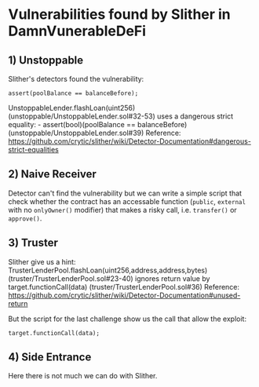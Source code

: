# Vulnerabilities found by Slither in DamnVunerableDeFi

## 1) Unstoppable

Slither's detectors found the vulnerability:
```solidity
assert(poolBalance == balanceBefore);
```

UnstoppableLender.flashLoan(uint256) (unstoppable/UnstoppableLender.sol#32-53) uses a dangerous strict equality:
        - assert(bool)(poolBalance == balanceBefore) (unstoppable/UnstoppableLender.sol#39)
Reference: https://github.com/crytic/slither/wiki/Detector-Documentation#dangerous-strict-equalities

## 2) Naive Receiver

Detector can't find the vulnerability but we can write a simple script that check whether the contract has an accessable function (`public`, `external` with no `onlyOwner()` modifier) that makes a risky call, i.e. `transfer()` or `approve()`.

## 3) Truster

Slither give us a hint:
TrusterLenderPool.flashLoan(uint256,address,address,bytes) (truster/TrusterLenderPool.sol#23-40) ignores return value by target.functionCall(data) (truster/TrusterLenderPool.sol#36)
Reference: https://github.com/crytic/slither/wiki/Detector-Documentation#unused-return

But the script for the last challenge show us the call that allow the exploit:
```solidity
target.functionCall(data);
```

## 4) Side Entrance

Here there is not much we can do with Slither.

